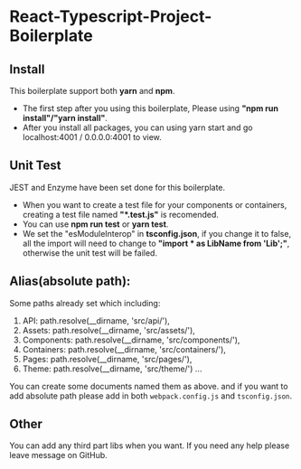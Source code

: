 # React-Typescript-Project-Boilerplate

## Install

This boilerplate support both **yarn** and **npm**.

-   The first step after you using this boilerplate, Please using **"npm run install"/"yarn install"**.
-   After you install all packages, you can using yarn start and go localhost:4001 / 0.0.0.0:4001 to view.

## Unit Test

JEST and Enzyme have been set done for this boilerplate.

-   When you want to create a test file for your components or containers, creating a test file named **"\*.test.js"** is recomended.
-   You can use **npm run test** or **yarn test**.
-   We set the "esModuleInterop" in **tsconfig.json**, if you change it to false, all the import will need to change to **"import \* as LibName from 'Lib';"**, otherwise the unit test will be failed.

## Alias(absolute path):

Some paths already set which including: 
1. API: path.resolve(\_\_dirname, 'src/api/'),
2. Assets: path.resolve(\_\_dirname, 'src/assets/'),
3. Components: path.resolve(\_\_dirname, 'src/components/'),
4. Containers: path.resolve(\_\_dirname, 'src/containers/'),
5. Pages: path.resolve(\_\_dirname, 'src/pages/'),
6. Theme: path.resolve(\_\_dirname, 'src/theme/')
   ...

You can create some documents named them as above. and if you want to add absolute path please add in both `webpack.config.js` and `tsconfig.json`.


## Other
You can add any third part libs when you want. If you need any help please leave message on GitHub.